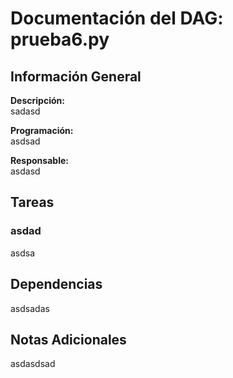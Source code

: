 # Documentación del DAG: prueba6.py

## Información General

**Descripción:**  
sadasd

**Programación:**  
asdsad

**Responsable:**  
asdasd

## Tareas

### asdad
asdsa

## Dependencias
asdsadas

## Notas Adicionales
asdasdsad
